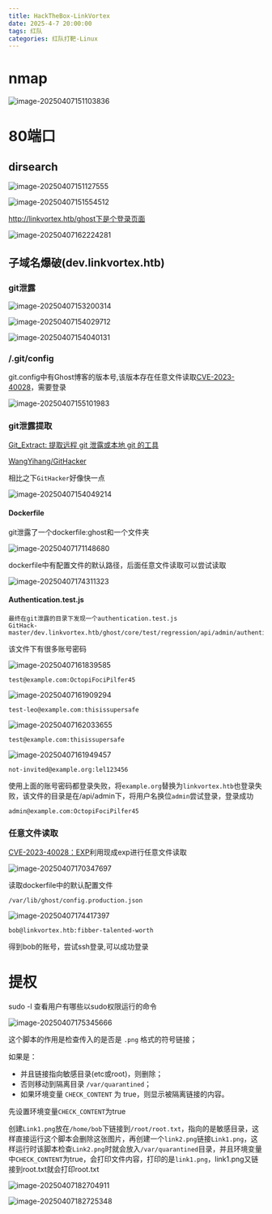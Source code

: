 ```yaml
---
title: HackTheBox-LinkVortex
date: 2025-4-7 20:00:00
tags: 红队
categories: 红队打靶-Linux
---
```




# nmap



![image-20250407151103836](./LinkVortex/image-20250407151103836.png)

# 80端口

## dirsearch

![image-20250407151127555](./LinkVortex/image-20250407151127555.png)

![image-20250407151554512](./LinkVortex/image-20250407151554512.png)

http://linkvortex.htb/ghost下是个登录页面

![image-20250407162224281](./LinkVortex/image-20250407162224281.png)

## 子域名爆破(dev.linkvortex.htb)

### git泄露

![image-20250407153200314](./LinkVortex/image-20250407153200314.png)

![image-20250407154029712](./LinkVortex/image-20250407154029712.png)

![image-20250407154040131](./LinkVortex/image-20250407154040131.png)

### /.git/config

git.config中有Ghost博客的版本号,该版本存在任意文件读取[CVE-2023-40028](./https://cve.imfht.com/detail/CVE-2023-40028)，需要登录

![image-20250407155101983](./LinkVortex/image-20250407155101983.png)

### git泄露提取

[Git_Extract: 提取远程 git 泄露或本地 git 的工具](./https://github.com/gakki429/Git_Extract)

[WangYihang/GitHacker](./https://github.com/WangYihang/GitHacker)

相比之下`GitHacker`好像快一点

![image-20250407154049214](./LinkVortex/image-20250407154049214.png)

#### Dockerfile

git泄露了一个dockerfile:ghost和一个文件夹

![image-20250407171148680](./LinkVortex/image-20250407171148680.png)

dockerfile中有配置文件的默认路径，后面任意文件读取可以尝试读取

![image-20250407174311323](./LinkVortex/image-20250407174311323.png)

#### Authentication.test.js

```
最终在git泄露的目录下发现一个authentication.test.js
GitHack-master/dev.linkvortex.htb/ghost/core/test/regression/api/admin/authentication.test.js
```

该文件下有很多账号密码

![image-20250407161839585](./LinkVortex/image-20250407161839585.png)

```
test@example.com:OctopiFociPilfer45
```

![image-20250407161909294](./LinkVortex/image-20250407161909294.png)

```
test-leo@example.com:thisissupersafe
```

![image-20250407162033655](./LinkVortex/image-20250407162053742.png)

```
test@example.com:thisissupersafe
```

![image-20250407161949457](./LinkVortex/image-20250407161949457.png)

```
not-invited@example.org:lel123456
```

使用上面的账号密码都登录失败，将`example.org`替换为`linkvortex.htb`也登录失败，该文件的目录是在/api/admin下，将用户名换位`admin`尝试登录，登录成功

```
admin@example.com:OctopiFociPilfer45
```

### 任意文件读取

[CVE-2023-40028：EXP](./https://github.com/0xDTC/Ghost-5.58-Arbitrary-File-Read-CVE-2023-40028)利用现成exp进行任意文件读取

![image-20250407170347697](./LinkVortex/image-20250407170347697.png)

读取dockerfile中的默认配置文件

```
/var/lib/ghost/config.production.json
```

![image-20250407174417397](./LinkVortex/image-20250407174417397.png)

```
bob@linkvortex.htb:fibber-talented-worth
```

得到bob的账号，尝试ssh登录,可以成功登录

# 提权

sudo -l 查看用户有哪些以sudo权限运行的命令

![image-20250407175345666](./LinkVortex/image-20250407175345666.png)

这个脚本的作用是检查传入的是否是 `.png` 格式的符号链接；

如果是：

- 并且链接指向敏感目录(etc或root)，则删除；
- 否则移动到隔离目录 `/var/quarantined`；
- 如果环境变量 `CHECK_CONTENT` 为 true，则显示被隔离链接的内容。



先设置环境变量`CHECK_CONTENT`为true

创建`Link1.png`放在`/home/bob`下链接到`/root/root.txt`，指向的是敏感目录，这样直接运行这个脚本会删除这张图片，再创建一个`link2.png`链接`Link1.png`，这样运行时该脚本检查`Link2.png`时就会放入`/var/quarantined`目录，并且环境变量中`CHECK_CONTENT`为true，会打印文件内容，打印的是`link1.png`，link1.png又链接到root.txt就会打印root.txt

![image-20250407182704911](./LinkVortex/image-20250407182704911.png)

![image-20250407182725348](./LinkVortex/image-20250407182725348.png)
